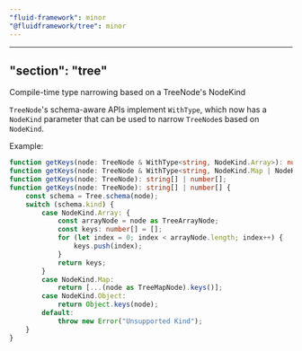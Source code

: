 ```yaml
---
"fluid-framework": minor
"@fluidframework/tree": minor
---
```

---
"section": "tree"
---
Compile-time type narrowing based on a TreeNode's NodeKind

`TreeNode`'s schema-aware APIs implement `WithType`, which now has a `NodeKind` parameter that can be used to narrow `TreeNode`s based on `NodeKind`.

Example:

```typescript
function getKeys(node: TreeNode & WithType<string, NodeKind.Array>): number[];
function getKeys(node: TreeNode & WithType<string, NodeKind.Map | NodeKind.Object>): string[];
function getKeys(node: TreeNode): string[] | number[];
function getKeys(node: TreeNode): string[] | number[] {
	const schema = Tree.schema(node);
	switch (schema.kind) {
		case NodeKind.Array: {
			const arrayNode = node as TreeArrayNode;
			const keys: number[] = [];
			for (let index = 0; index < arrayNode.length; index++) {
				keys.push(index);
			}
			return keys;
		}
		case NodeKind.Map:
			return [...(node as TreeMapNode).keys()];
		case NodeKind.Object:
			return Object.keys(node);
		default:
			throw new Error("Unsupported Kind");
	}
}
```
